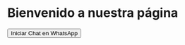 <!DOCTYPE html>
<html lang="es">
<head>
    <meta charset="UTF-8">
    <meta name="viewport" content="width=device-width, initial-scale=1.0">
    <title>Chat en WhatsApp</title>
</head>
<body>
    <h1>Bienvenido a nuestra página</h1>
     <script src="express.js"></script>
    <button onclick="window.open('https://api.whatsapp.com/send?phone=+573212810060&text=Hola%20quiero%20ayuda', '_blank')">Iniciar Chat en WhatsApp</button>
</body>
</html>
